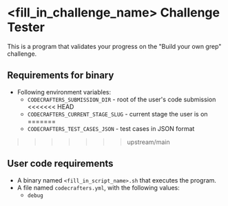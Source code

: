 # <fill_in_challenge_name> Challenge Tester

This is a program that validates your progress on the "Build your own grep" challenge.

## Requirements for binary

- Following environment variables:
  - `CODECRAFTERS_SUBMISSION_DIR` - root of the user's code submission
<<<<<<< HEAD
  - `CODECRAFTERS_CURRENT_STAGE_SLUG` - current stage the user is on
=======
  - `CODECRAFTERS_TEST_CASES_JSON` - test cases in JSON format
>>>>>>> upstream/main

## User code requirements

- A binary named `<fill_in_script_name>.sh` that executes the program.
- A file named `codecrafters.yml`, with the following values:
  - `debug`
